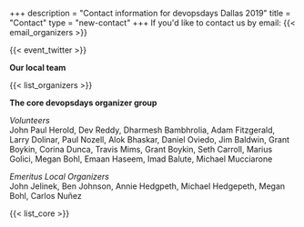 +++
description = "Contact information for devopsdays Dallas 2019"
title = "Contact"
type = "new-contact"
+++
If you'd like to contact us by email: {{< email_organizers >}}
<br>
<!-- Go to www.addthis.com/dashboard to customize your tools -->
<div class="addthis_horizontal_follow_toolbox"></div>
<!-- Go to www.addthis.com/dashboard to customize your tools -->
<script type="text/javascript" src="//s7.addthis.com/js/300/addthis_widget.js#pubid=ra-5724f5b54cc142a1"></script>
{{< event_twitter >}}


**Our local team**

{{< list_organizers >}}

**The core devopsdays organizer group**

<i>Volunteers</i><br>
John Paul Herold, Dev Reddy, Dharmesh Bambhrolia, Adam Fitzgerald, Larry Dolinar, Paul Nozell, Alok Bhaskar, Daniel Oviedo, Jim Baldwin, Grant Boykin, Corina Dunca, Travis Mims, Grant Boykin, Seth Carroll, Marius Golici, Megan Bohl, Emaan Haseem, Imad Balute, Michael Mucciarone

<i>Emeritus Local Organizers</i><br>
John Jelinek, Ben Johnson, Annie Hedgpeth, Michael Hedgepeth, Megan Bohl, Carlos Nuñez

{{< list_core >}}